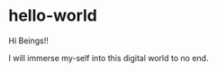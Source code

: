 # hello-world


Hi Beings!!


I will immerse my-self into this digital world to no end.

  #
 ##
###
